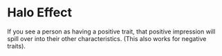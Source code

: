 # Halo Effect

If you see a person as having a positive trait, that positive impression will spill over into their other characteristics. (This also works for negative traits).
